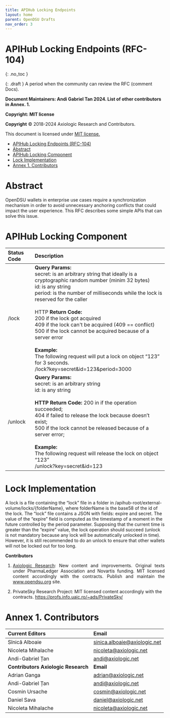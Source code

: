```yaml
---
title: APIHub Locking Endpoints
layout: home
parent: OpenDSU Drafts
nav_order: 3
---
```



# **APIHub Locking Endpoints (RFC-104)**

{: .no_toc }

{: .draft }
A period when the community can review the RFC (comment Docs).

**Document Maintainers: Andi Gabriel Tan 2024. List of other contributors in Annex. 1.**

**Copyright: MIT license**

 **Copyright** © 2018-2024 Axiologic Research and Contributors.

This document is licensed under [MIT license.](https://en.wikipedia.org/wiki/MIT_License)

<!-- TOC -->
* [APIHub Locking Endpoints (RFC-104)](#apihub-locking-endpoints-rfc-104)
* [Abstract](#abstract)
* [APIHub Locking Component](#apihub-locking-component)
* [Lock Implementation](#lock-implementation)
* [Annex 1. Contributors](#annex-1-contributors)
<!-- TOC -->

# **Abstract**

<p style='text-align: justify;'>

OpenDSU wallets in enterprise use cases require a synchronization mechanism in order to avoid unnecessary anchoring conflicts that could impact the user experience. This RFC describes some simple APIs that can solve this issue.
</p>

# **APIHub Locking Component**

| Status Code | Description                                                                                                                                                                                                                                                                                                                                                                                                                                                                                                                                                                 |
|:------------|:----------------------------------------------------------------------------------------------------------------------------------------------------------------------------------------------------------------------------------------------------------------------------------------------------------------------------------------------------------------------------------------------------------------------------------------------------------------------------------------------------------------------------------------------------------------------------|
| /lock       | **Query Params:**  <br> secret: is an arbitrary string that ideally is a cryptographic random number (minim 32 bytes) <br> id: is any string  <br> period: is the number of milliseconds while the lock is reserved for the caller <br> <br> HTTP  **Return Code:**  <br> 200 if the lock got acquired <br> 409 if the lock can't be acquired (409 == conflict) <br> 500 if the lock cannot be acquired because of a server error <br> <br> **Example:** <br> The following request will put a lock on object “123” for 3 seconds. <br> /lock?key=secret&id=123&period=3000 |
| /unlock     | **Query Params:**  <br>  secret: is an arbitrary string  <br> id: is any string <br> <br> **HTTP  Return Code:** 200 in if the operation succeeded; <br>  404 if failed to release the lock because doesn’t exist; <br>  500 if the lock cannot be released because of a server error; <br> <br> **Example:** <br> The following request will release the lock on object “123” <br>  /unlock?key=secret&id=123                                                                                                                                                              |


# **Lock Implementation**

<p style='text-align: justify;'>

A lock is a file containing the “lock” file in a folder in /apihub-root/external-volume/locks/{folderName}, where folderName is the base58 of the id of the lock. The “lock” file contains a JSON with fields: expire and secret. The value of the “expire” field is computed as the timestamp of a moment in the future controlled by the period parameter. Supposing that the current time is greater than the “expire” value, the lock operation should succeed (unlock is not mandatory because any lock will be automatically unlocked in time). However, it is still recommended to do an unlock to ensure that other wallets will not be locked out for too long.
</p>


**Contributors**


1. <p style='text-align: justify;'><a href="https://www.axiologic.net/">Axiologic Research</a>: New content and improvements. Original texts under PharmaLedger Association and Novartis funding. MIT licensed content accordingly with the contracts. Publish and maintain the <a href="https://www.opendsu.org/">www.opendsu.org</a> site.

2. PrivateSky Research Project: MIT licensed content accordingly with the contracts. 
<a href="https://profs.info.uaic.ro/~ads/PrivateSky/"> https://profs.info.uaic.ro/~ads/PrivateSky/</a>

# **Annex 1. Contributors**


| **Current Editors**                 | **Email**                               |
|:------------------------------------|:----------------------------------------|
| Sînică Alboaie                      | sinica.alboaie@axiologic.net            |
| Nicoleta Mihalache                  | nicoleta@axiologic.net                  |
| Andi-Gabriel Țan                    | andi@axiologic.net                      |
| **Contributors Axiologic Research** | **Email**                               |
| Adrian Ganga                        | adrian@axiologic.net                    |
| Andi-Gabriel Țan                    | andi@axiologic.net                      |
| Cosmin Ursache                      | cosmin@axiologic.net                    |
| Daniel Sava                         | daniel@axiologic.net                    |
| Nicoleta Mihalache                  | nicoleta@axiologic.net                  |
